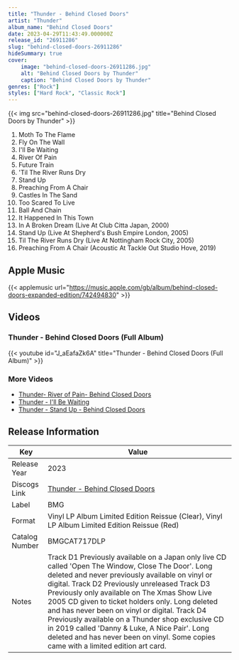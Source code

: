 ```yaml
---
title: "Thunder - Behind Closed Doors"
artist: "Thunder"
album_name: "Behind Closed Doors"
date: 2023-04-29T11:43:49.000000Z
release_id: "26911286"
slug: "behind-closed-doors-26911286"
hideSummary: true
cover:
    image: "behind-closed-doors-26911286.jpg"
    alt: "Behind Closed Doors by Thunder"
    caption: "Behind Closed Doors by Thunder"
genres: ["Rock"]
styles: ["Hard Rock", "Classic Rock"]
---
```


{{< img src="behind-closed-doors-26911286.jpg" title="Behind Closed Doors by Thunder" >}}

<!-- section break -->

1. Moth To The Flame
2. Fly On The Wall
3. I'll Be Waiting
4. River Of Pain
5. Future Train
6. 'Til The River Runs Dry
7. Stand Up
8. Preaching From A Chair
9. Castles In The Sand
10. Too Scared To Live
11. Ball And Chain
12. It Happened In This Town
13. In A Broken Dream (Live At Club Citta Japan, 2000)
14. Stand Up (Live At Shepherd's Bush Empire London, 2005)
15. Til The River Runs Dry (Live At Nottingham Rock City, 2005)
16. Preaching From A Chair (Acoustic At Tackle Out Studio Hove, 2019)

<!-- section break -->




## Apple Music
{{< applemusic url="https://music.apple.com/gb/album/behind-closed-doors-expanded-edition/742494830" >}}





## Videos
### Thunder - Behind Closed Doors (Full Album)
{{< youtube id="J_aEafaZk6A" title="Thunder - Behind Closed Doors (Full Album)" >}}<br>

### More Videos

- [Thunder- River of Pain- Behind Closed Doors](https://www.youtube.com/watch?v=ohjIl6m5kVY)
- [Thunder - I'll Be Waiting](https://www.youtube.com/watch?v=1NZvf4uwilM)
- [Thunder - Stand Up - Behind Closed Doors](https://www.youtube.com/watch?v=oDYLrW5sncI)


## Release Information
|  Key           | Value                                                |
| ---------------| ---------------------------------------------------- |
| Release Year   | 2023                                   |
| Discogs Link   | [Thunder - Behind Closed Doors](https://www.discogs.com/release/26911286-Thunder-Behind-Closed-Doors) |
| Label          | BMG |
| Format         | Vinyl LP Album Limited Edition Reissue (Clear), Vinyl LP Album Limited Edition Reissue (Red) |
| Catalog Number | BMGCAT717DLP |
| Notes | Track D1 Previously available on a Japan only live CD called 'Open The Window, Close The Door'. Long deleted and never previously available on vinyl or digital. Track D2 Previously unreleased Track D3 Previously only available on The Xmas Show Live 2005 CD given to ticket holders only. Long deleted and has never been on vinyl or digital. Track D4 Previously available on a Thunder shop exclusive CD in 2019 called 'Danny & Luke, A Nice Pair'. Long deleted and has never been on vinyl.  Some copies came with a limited edition art card. |